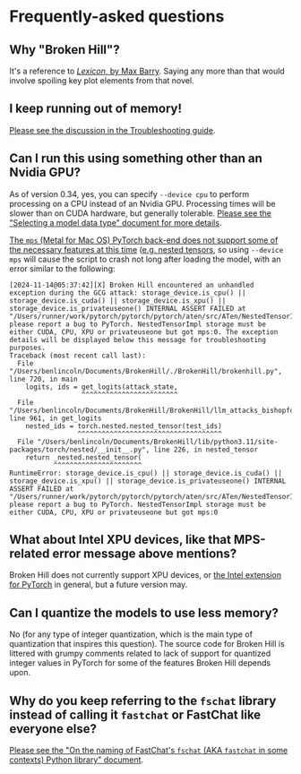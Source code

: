 # Frequently-asked questions

## Why "Broken Hill"?

It's a reference to [*Lexicon*, by Max Barry](https://maxbarry.com/lexicon/). Saying any more than that would involve spoiling key plot elements from that novel.

## I keep running out of memory!

[Please see the discussion in the Troubleshooting guide](troubleshooting.md).

## Can I run this using something other than an Nvidia GPU?

As of version 0.34, yes, you can specify `--device cpu` to perform processing on a CPU instead of an Nvidia GPU. Processing times will be slower than on CUDA hardware, but generally tolerable. [Please see the "Selecting a model data type" document for more details](selecting_a_model_data_type.md).

[The `mps` (Metal for Mac OS) PyTorch back-end does not support some of the necessary features at this time](https://github.com/pytorch/pytorch/issues/127743) ([e.g. nested tensors](https://github.com/pytorch/pytorch/blob/3855ac5a5d53fd4d2d6521744eaf80c2a95a4d54/aten/src/ATen/NestedTensorImpl.cpp#L183), so using `--device mps` will cause the script to crash not long after loading the model, with an error similar to the following:

```
[2024-11-14@05:37:42][X] Broken Hill encountered an unhandled exception during the GCG attack: storage_device.is_cpu() || storage_device.is_cuda() || storage_device.is_xpu() || storage_device.is_privateuseone() INTERNAL ASSERT FAILED at "/Users/runner/work/pytorch/pytorch/pytorch/aten/src/ATen/NestedTensorImpl.cpp":185, please report a bug to PyTorch. NestedTensorImpl storage must be either CUDA, CPU, XPU or privateuseone but got mps:0. The exception details will be displayed below this message for troubleshooting purposes.
Traceback (most recent call last):
  File "/Users/benlincoln/Documents/BrokenHill/./BrokenHill/brokenhill.py", line 720, in main
    logits, ids = get_logits(attack_state,
                  ^^^^^^^^^^^^^^^^^^^^^^^^
  File "/Users/benlincoln/Documents/BrokenHill/BrokenHill/llm_attacks_bishopfox/minimal_gcg/opt_utils.py", line 961, in get_logits
    nested_ids = torch.nested.nested_tensor(test_ids)
                 ^^^^^^^^^^^^^^^^^^^^^^^^^^^^^^^^^^^^
  File "/Users/benlincoln/Documents/BrokenHill/lib/python3.11/site-packages/torch/nested/__init__.py", line 226, in nested_tensor
    return _nested.nested_tensor(
           ^^^^^^^^^^^^^^^^^^^^^^
RuntimeError: storage_device.is_cpu() || storage_device.is_cuda() || storage_device.is_xpu() || storage_device.is_privateuseone() INTERNAL ASSERT FAILED at "/Users/runner/work/pytorch/pytorch/pytorch/aten/src/ATen/NestedTensorImpl.cpp":185, please report a bug to PyTorch. NestedTensorImpl storage must be either CUDA, CPU, XPU or privateuseone but got mps:0
```

## What about Intel XPU devices, like that MPS-related error message above mentions?

Broken Hill does not currently support XPU devices, or [the Intel extension for PyTorch](https://github.com/intel/intel-extension-for-pytorch) in general, but a future version may.

## Can I quantize the models to use less memory?

No (for any type of integer quantization, which is the main type of quantization that inspires this question). The source code for Broken Hill is littered with grumpy comments related to lack of support for quantized integer values in PyTorch for some of the features Broken Hill depends upon.

## Why do you keep referring to the `fschat` library instead of calling it `fastchat` or FastChat like everyone else?

[Please see the "On the naming of FastChat's `fschat` (AKA `fastchat` in some contexts) Python library" document](fschat.md).
